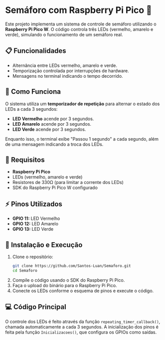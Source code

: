 # Semáforo com Raspberry Pi Pico 🚦

Este projeto implementa um sistema de controle de semáforo utilizando o **Raspberry Pi Pico W**. O código controla três LEDs (vermelho, amarelo e verde), simulando o funcionamento de um semáforo real.

## 📋 **Funcionalidades**

- Alternância entre LEDs vermelho, amarelo e verde.
- Temporização controlada por interrupções de hardware.
- Mensagens no terminal indicando o tempo decorrido.

## 🚀 **Como Funciona**

O sistema utiliza um **temporizador de repetição** para alternar o estado dos LEDs a cada 3 segundos:

- **LED Vermelho** acende por 3 segundos.
- **LED Amarelo** acende por 3 segundos.
- **LED Verde** acende por 3 segundos.

Enquanto isso, o terminal exibe "Passou 1 segundo" a cada segundo, além de uma mensagem indicando a troca dos LEDs.

## 🧰 **Requisitos**

- **Raspberry Pi Pico**
- LEDs (vermelho, amarelo e verde)
- Resistores de 330Ω (para limitar a corrente dos LEDs)
- SDK do Raspberry Pi Pico W configurado

## ⚡ **Pinos Utilizados**

- **GPIO 11:** LED Vermelho
- **GPIO 12:** LED Amarelo
- **GPIO 13:** LED Verde

## 📝 **Instalação e Execução**

1. Clone o repositório:
   ```bash
   git clone https://github.com/Santos-Luan/Semaforo.git
   cd Semaforo
   ```
2. Compile o código usando o SDK do Raspberry Pi Pico.
3. Faça o upload do binário para o Raspberry Pi Pico.
4. Conecte os LEDs conforme o esquema de pinos e execute o código.

## 💻 **Código Principal**

O controle dos LEDs é feito através da função `repeating_timer_callback()`, chamada automaticamente a cada 3 segundos. A inicialização dos pinos é feita pela função `Inicializacoes()`, que configura os GPIOs como saídas.
